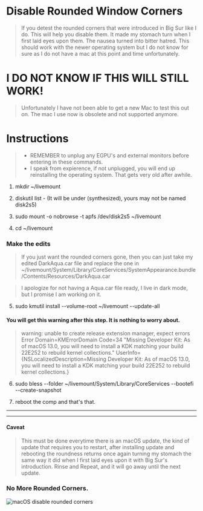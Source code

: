 # Disable Rounded Window Corners
>If you detest the rounded corners that were introduced in Big Sur like I do. This will help you disable them. It made my stomach turn when I first laid eyes upon them. The nausea turned into bitter hatred.
> This should work with the newer operating system but I do not know for sure as I do not have a mac at this point and time unfortunately.

# I DO NOT KNOW IF THIS WILL STILL WORK!
> Unfortunately I have not been able to get a new Mac to test this out on. The mac I use now is obsolete and not supported anymore.

# Instructions

> * REMEMBER to unplug any EGPU's and external monitors before entering in these commands.
> * I speak from expierence, if not unplugged, you will end up reinstalling the operating system. That gets very old after awhile.

1. mkdir ~/livemount
           
2. diskutil list - (It will be under (synthesized), yours may not be named disk2s5) 
           
3. sudo mount -o nobrowse -t apfs  /dev/disk2s5 ~/livemount
           
4. cd ~/livemount

### Make the edits

> If you just want the rounded corners gone, then you can just take my edited DarkAqua.car file and replace the one in ~/livemount/System/Library/CoreServices/SystemAppearance.bundle/Contents/Resources/DarkAqua.car


> I apologize for not having a Aqua.car file ready, I live in dark mode, but I promise I am working on it.

5. sudo kmutil install --volume-root ~/livemount --update-all


#### You will get this warning after this step. It is nothing to worry about.
>
>warning: unable to create release extension manager, expect errors
Error Domain=KMErrorDomain Code=34 "Missing Developer Kit: As of macOS 13.0, you will need to install a KDK matching your build 22E252 to rebuild kernel collections." UserInfo={NSLocalizedDescription=Missing Developer Kit: As of macOS 13.0, you will need to install a KDK matching your build 22E252 to rebuild kernel collections.}
>
           
6. sudo bless --folder ~/livemount/System/Library/CoreServices --bootefi --create-snapshot

7. reboot the comp and that's that.
---
---  
#### Caveat  
> This must be done everytime there is an macOS update, the kind of update that requires you to restart, after installing update and rebooting the roundness returns once again turning my stomach the same way it did when I first laid eyes upon it with Big Sur's introduction. 
> Rinse and Repeat, and it will go away until the next update.


### No More Rounded Corners.
![macOS disable rounded corners](./images/NoMoreRoundedCorners.png)
